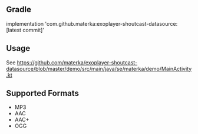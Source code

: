 
Gradle
------
implementation 'com.github.materka:exoplayer-shoutcast-datasource:[latest commit]'

Usage
------
See https://github.com/materka/exoplayer-shoutcast-datasource/blob/master/demo/src/main/java/se/materka/demo/MainActivity.kt

Supported Formats
------
* MP3
* AAC
* AAC+
* OGG
